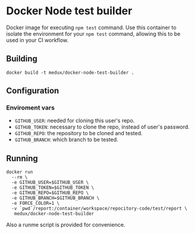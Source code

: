 # Docker Node test builder
Docker image for executing `npm test` command. Use this container to isolate the environment for your `npm test` command, allowing this to be used in your CI workflow.

## Building

    docker build -t medux/docker-node-test-builder .

## Configuration

### Enviroment vars

* `GITHUB_USER`: needed for cloning this user's repo.
* `GITHUB_TOKEN`: necessary to clone the repo, instead of user's password.
* `GITHUB_REPO`: the repository to be cloned and tested.
* `GITHUB_BRANCH`: which branch to be tested.

## Running

```
docker run
  --rm \
  -e GITHUB_USER=$GITHUB_USER \
  -e GITHUB_TOKEN=$GITHUB_TOKEN \
  -e GITHUB_REPO=$GITHUB_REPO \
  -e GITHUB_BRANCH=$GITHUB_BRANCH \
  -e FORCE_COLOR=1 \
  -v `pwd`/report:/container/workspace/repocitory-code/test/report \
   medux/docker-node-test-builder
```

Also a runme script is provided for convenience.